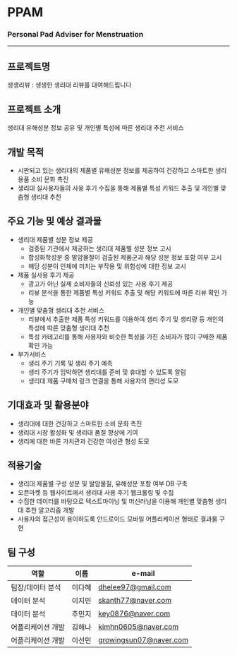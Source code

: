 # PPAM
### Personal Pad Adviser for Menstruation
---
## 프로젝트명
생생리뷰 : 생생한 생리대 리뷰를 대여해드립니다

## 프로젝트 소개
생리대 유해성분 정보 공유 및 개인별 특성에 따른 생리대 추천 서비스

## 개발 목적
- 시판되고 있는 생리대의 제품별 유해성분 정보를 제공하여 건강하고 스마트한 생리용품 소비 문화 촉진
- 생리대 실사용자들의 사용 후기 수집을 통해 제품별 특성 키워드 추출 및 개인별 맞춤형 생리대 추천

## 주요 기능 및 예상 결과물
- 생리대 제품별 성분 정보 제공
  - 검증된 기관에서 제공하는 생리대 제품별 성분 정보 고시
  - 합성화학성분 중 발암물질이 검출된 제품군과 해당 성분 정보 포함 여부 고시
  - 해당 성분이 인체에 미치는 부작용 및 위험성에 대한 정보 고시
- 제품 실사용 후기 제공
  - 광고가 아닌 실제 소비자들의 신뢰성 있는 사용 후기 제공
  - 리뷰 분석을 통한 제품별 특성 키워드 추출 및 해당 키워드에 따른 리뷰 확인 가능
- 개인별 맞춤형 생리대 추천 서비스
  - 리뷰에서 추출한 제품 특성 키워드를 이용하여 생리 주기 및 생리량 등 개인의 특성에 따른 맞춤형 생리대 추천
  - 특성 카테고리를 통해 사용자와 비슷한 특성을 가진 소비자가 많이 구매한 제품 확인 가능
- 부가서비스
  - 생리 주기 기록 및 생리 주기 예측
  - 생리 주기가 임박하면 생리대를 준비 및 휴대할 수 있도록 알림
  - 생리대 제품 구매처 링크 연결을 통해 사용자의 편리성 도모
  
## 기대효과 및 활용분야
- 생리대에 대한 건강하고 스마트한 소비 문화 촉진
- 생리대 시장 활성화 및 생리대 품질 향상에 기여
- 생리에 대한 바른 가치관과 건강한 여성관 형성 도모

## 적용기술
- 생리대 제품별 구성 성분 및 발암물질, 유해성분 포함 여부 DB 구축
- 오픈마켓 등 웹사이트에서 생리대 사용 후기 웹크롤링 및 수집
- 수집한 데이터를 바탕으로 텍스트마이닝 및 머신러닝을 이용해 개인별 맞춤형 생리대 추천 알고리즘 개발
- 사용자의 접근성이 용이하도록 안드로이드 모바일 어플리케이션 형태로 결과물 구현 

## 팀 구성
|역할|이름|e-mail|
|---|---|---|
|팀장/데이터 분석|이다혜|dhelee97@gmail.com|
|데이터 분석|이지민|skanth77@naver.com|
|데이터 분석|추민지|key0876@naver.com|
|어플리케이션 개발|김해나|kimhn0605@naver.com|
|어플리케이션 개발|이선민|growingsun07@naver.com|


